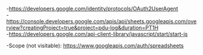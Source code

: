 -https://developers.google.com/identity/protocols/OAuth2UserAgent    
-https://console.developers.google.com/apis/api/sheets.googleapis.com/overview?creatingProject=true&project=pdu-log&duration=PT1H    
-https://developers.google.com/api-client-library/javascript/start/start-js    

-Scope (not visitable): https://www.googleapis.com/auth/spreadsheets
